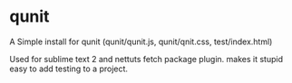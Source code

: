 qunit
=====

A Simple install for qunit (qunit/qunit.js, qunit/qnit.css, test/index.html)

Used for sublime text 2 and nettuts fetch package plugin. makes it stupid easy to add testing to a project.